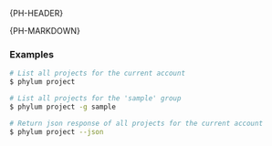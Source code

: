 {PH-HEADER}

{PH-MARKDOWN}
### Examples

```sh
# List all projects for the current account
$ phylum project

# List all projects for the 'sample' group
$ phylum project -g sample

# Return json response of all projects for the current account
$ phylum project --json
```
